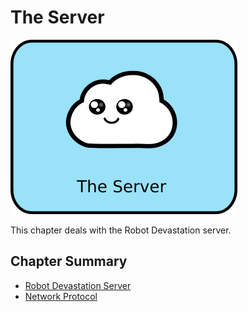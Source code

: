 # The Server

![The Server](/assets/the-server.png)

This chapter deals with the Robot Devastation server. 

## Chapter Summary

* [Robot Devastation Server](the-server/robot-devastation-server.md)
* [Network Protocol](the-server/network-protocol.md)

